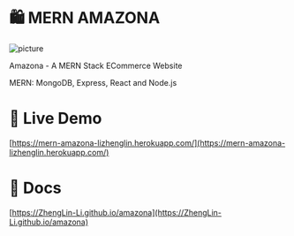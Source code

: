 # 🛍️ MERN AMAZONA 

![picture](https://www.freecodecamp.org/news/content/images/size/w2000/2020/03/1_qgxaya.png)

Amazona - A MERN Stack ECommerce Website

MERN: MongoDB, Express, React and Node.js

# 🥳 Live Demo 

[https://mern-amazona-lizhenglin.herokuapp.com/](https://mern-amazona-lizhenglin.herokuapp.com/)

# 📃 Docs 

[https://ZhengLin-Li.github.io/amazona](https://ZhengLin-Li.github.io/amazona)
